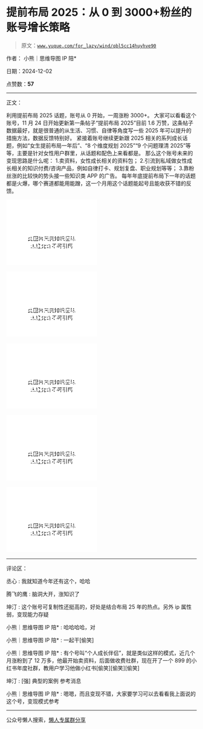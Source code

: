 # 提前布局 2025：从 0 到 3000+粉丝的账号增长策略

> 原文：[`www.yuque.com/for_lazy/wind/qbl5cc14huyhve90`](https://www.yuque.com/for_lazy/wind/qbl5cc14huyhve90)

作者： 小熊｜思维导图 IP 陪*

日期：2024-12-02

点赞数：**57**

* * *

正文：

利用提前布局 2025 话题，账号从 0 开始，一周涨粉 3000+。
大家可以看看这个账号，11 月 24 日开始更新第一条帖子“提前布局 2025”目前 1.6 万赞，这条帖子数据最好，就是很普通的从生活、习惯、自律等角度写一些 2025 年可以提升的措施方法，数据反馈特别好。
紧接着账号继续更新跟 2025 相关的系列成长话题，例如“女生提前布局一年后”、“8 个维度规划 2025”“9 个问题理清 2025”等等，主要是针对女性用户群里，从话题和配色上来看都是。
那么这个账号未来的变现思路是什么呢： 1.卖资料，女性成长相关的资料包；
2.引流到私域做女性成长相关的知识付费/咨询产品，例如自律打卡、规划复盘、职业规划等等； 3.靠粉丝涨的比较快的势头接一些知识类 APP 的广告。
每年年底提前布局下一年的话题都是火爆，哪个赛道都能用能蹭，这一个月用这个话题能起号且能收获不错的反馈。

![](img/489ecc390aafd702910d2bd1e3fc25ed.png "None")

![](img/6e4d8ff1b2f19787f7c5c451ae6bd1e4.png "None")

![](img/929bbf055df95272e79f0fc893845b14.png "None")

![](img/467d1ea43ed13e656ba217ef04e01970.png "None")

![](img/78d99e7558755e3e679f5040e53616dd.png "None")

* * *

评论区：

丞心 : 我就知道今年还有这个，哈哈

腾飞的鹰 : 脑洞大开，涨知识了

坤汀 : 这个账号可复制性还挺高的，好处是结合布局 25 年的热点。另外 ip 属性弱，变现能力存疑

小熊｜思维导图 IP 陪* : 哈哈哈哈，对

小熊｜思维导图 IP 陪* : 一起干[偷笑]

小熊｜思维导图 IP 陪* : 有个号叫“个人成长伴侣”，就是类似这样的模式，近几个月涨粉到了 12 万多，他最开始卖资料，后面做收费社群，现在开了一个 899 的小红书年度社群，教用户学习他做小红书[偷笑][偷笑][偷笑]

坤汀 : [强] 典型的案例 参考消息

小熊｜思维导图 IP 陪* : 嗯嗯，而且变现不错，大家要学习可以去看看我上面说的这个号，变现模式参考

* * *

公众号懒人搜索，[懒人专属群分享](https://lazybook.fun/#/blog/group)
